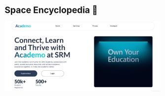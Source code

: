 # Space Encyclopedia 🚀

![alt text](https://github.com/Neel123priyansh/Academo/blob/main/img/Screenshot%202025-01-24%20000714.png/?raw=true)



